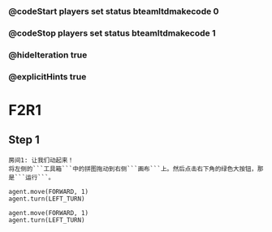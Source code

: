 ### @codeStart players set status bteamltdmakecode 0
### @codeStop players set status bteamltdmakecode 1


### @hideIteration true
### @explicitHints true

# F2R1

## Step 1
    房间1: 让我们动起来！
    将左侧的```工具箱```中的拼图拖动到右侧```画布```上。然后点击右下角的绿色大按钮，那是```运行```。
    
```ghost
agent.move(FORWARD, 1)
agent.turn(LEFT_TURN)

```

```template
agent.move(FORWARD, 1)
agent.turn(LEFT_TURN)

```

```package
```
